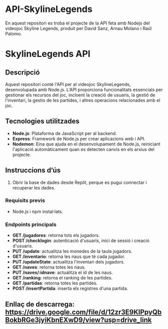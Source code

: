 # API-SkylineLegends
En aquest repositori es troba el projecte de la API feta amb Nodejs del videojoc Skyline Legends, produit per David Sanz, Arnau Molano i Raúl Palomo.

# SkylineLegends API

## Descripció

Aquest repositori conté l'API per al videojoc SkylineLegends, desenvolupada amb Node.js. L'API proporciona funcionalitats essencials per gestionar els recursos del joc, incloent la creació de usuaris, la gestió de l'inventari, la gestio de les partides, i altres operacions relacionades amb el joc.

## Tecnologies utilitzades

- **Node.js**: Plataforma de JavaScript per al backend.
- **Express**: Framework de Node.js per crear aplicacions web i API.
- **Nodemon**: Eina que ajuda en el desenvolupament de Node.js, reiniciant l'aplicació automàticament quan es detecten canvis en els arxius del projecte.

## Instruccions d’ús

1. Obrir la base de dades desde Replit, perque es pugui connectar i recuperar les dades.

### Requisits previs

- Node.js i npm instal·lats.

### Endpoints principals

- **GET /jugadores**: retorna tots els jugadors.
- **POST /checklogin**: autenticació d'usuaris, inici de sessió i creació d'usuaris.
- **PUT /update**: actualitza les monedes de la taula jugadors.
- **GET /inventario**: retorna les naus que té cada jugador.
- **PUT /updateState**: actualitza l'inventari dels jugadors.
- **GET /naves**: retorna totes les naus.
- **PUT /naves/:idnave**: actualitza el id de les naus.
- **GET /ranking**: retorna el ranking de les partides.
- **GET /partidas**: retorna totes les partides.
- **POST /insertPartida**: inserta els registres d'una partida.

## Enllaç de descarrega: https://drive.google.com/file/d/12zr3E9KIPpyQbBokbRGe3jyiKbnEXwD9/view?usp=drive_link


